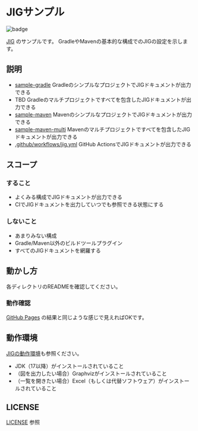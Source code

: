 JIGサンプル
============================================================
![badge](https://github.com/dddjava/jig-sample/actions/workflows/jig.yml/badge.svg)

[JIG](https://github.com/dddjava/jig) のサンプルです。
GradleやMavenの基本的な構成でのJIGの設定を示します。

## 説明
- [sample-gradle](./sample-gradle) GradleのシンプルなプロジェクトでJIGドキュメントが出力できる
- TBD Gradleのマルチプロジェクトですべてを包含したJIGドキュメントが出力できる
- [sample-maven](./sample-maven) MavenのシンプルなプロジェクトでJIGドキュメントが出力できる
- [sample-maven-multi](./sample-maven-multi) Mavenのマルチプロジェクトですべてを包含したJIGドキュメントが出力できる
- [.github/workflows/jig.yml](.github/workflows/jig.yml#L47) GitHub ActionsでJIGドキュメントが出力できる

## スコープ

### すること
- よくみる構成でJIGドキュメントが出力できる
- CIでJIGドキュメントを出力していつでも参照できる状態にする

### しないこと
- あまりみない構成
- Gradle/Maven以外のビルドツールプラグイン
- すべてのJIGドキュメントを網羅する

## 動かし方
各ディレクトリのREADMEを確認してください。

### 動作確認
[GitHub Pages](https://dddjava.github.io/jig-sample/) の結果と同じような感じで見えればOKです。

## 動作環境
[JIGの動作環境](https://github.com/dddjava/jig/wiki/Getting-Started#%E5%8B%95%E4%BD%9C%E7%92%B0%E5%A2%83)も参照ください。

- JDK（17以降）がインストールされていること
- （図を出力したい場合）Graphvizがインストールされていること
- （一覧を開きたい場合）Excel（もしくは代替ソフトウェア）がインストールされていること

## LICENSE
[LICENSE](./LICENSE) 参照


